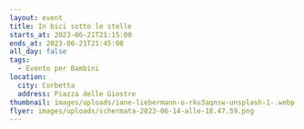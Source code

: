 ```yaml
---
layout: event
title: In bici sotto le stelle
starts_at: 2023-06-21T21:15:00
ends_at: 2023-06-21T21:45:00
all_day: false
tags:
  - Evento per Bambini
location:
  city: Corbetta
  address: Piazza delle Giostre
thumbnail: images/uploads/iane-liebermann-o-rku3aqnsw-unsplash-1-.webp
flyer: images/uploads/schermata-2023-06-14-alle-18.47.59.png
---
```

